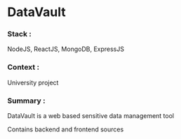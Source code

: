 # DataVault

### Stack : 
NodeJS, ReactJS, MongoDB, ExpressJS
### Context :
University project
### Summary :
DataVault is a web based sensitive data management tool

Contains backend and frontend sources